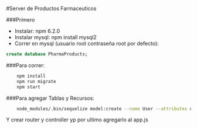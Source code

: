 #Server de Productos Farmaceuticos

###Primero
- Instalar: npm 6.2.0
- Instalar mysql: npm install mysql2
- Correr en mysql (usuario root contraseña root por defecto):
~~~sql
create database PharmaProducts;
~~~

###Para correr:
~~~bash
	npm install
	npm run migrate
	npm start
~~~

###Para agregar Tablas y Recursos:
~~~bash
	node_modules/.bin/sequelize model:create --name User --attributes username:string
~~~

Y crear router y controller yp por ultimo agregarlo al app.js
